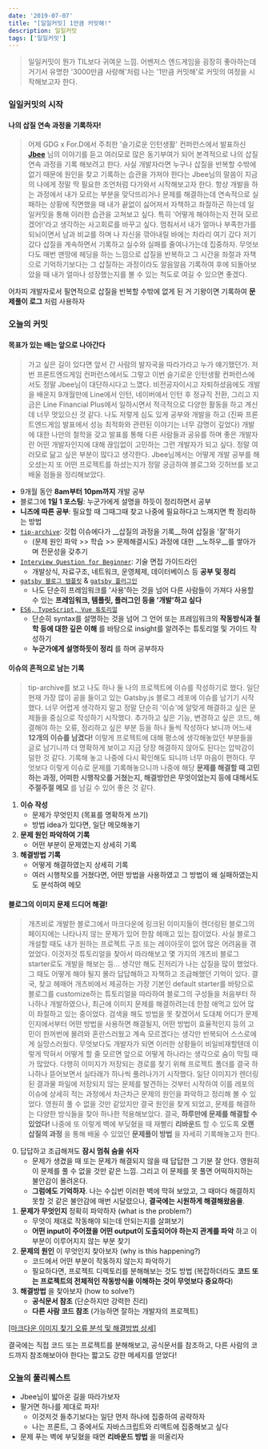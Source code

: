 ```yaml
---
date: '2019-07-07'
title: "[일일커밋] 1만큼 커밋해!"
description: 일일커밋
tags: ['일일커밋']
---
```

> 일일커밋이 뭔가 TIL보다 귀여운 느낌. 어벤저스 엔드게임을 굉장히 좋아하는데 거기서 유명한 '3000만큼 사랑해'처럼 나는 '1만큼 커밋해'로 커밋의 여정을 시작해보고자 한다.

### 일일커밋의 시작

#### 나의 삽질 연속 과정을 기록하자!
> 어제 GDG x For.D에서 주최한 '슬기로운 인턴생활' 컨퍼런스에서 발표하신 [__Jbee__](https://github.com/JaeYeopHan) 님의 이야기를 듣고 여러모로 많은 동기부여가 되어 본격적으로 나의 삽질 연속 과정을 기록 해보려고 한다. 사실 개발자라면 누구나 삽질을 반복할 수밖에 없기 때문에 원인을 찾고 기록하는 습관을 가져야 한다는 Jbee님의 말씀이 지금의 나에게 정말 딱 필요한 조언처럼 다가와서 시작해보고자 한다. 항상 개발을 하는 과정에서 내가 모르는 부분을 맞닥뜨리거나 문제를 해결하는데 연속적으로 실패하는 상황에 직면했을 때 내가 끝없이 싫어져서 자책하고 좌절하곤 하는데 일일커밋을 통해 이러한 습관을 고쳐보고 싶다. 특히 '어떻게 해야하는지 전혀 모르겠어!'라고 생각하는 사고회로를 바꾸고 싶다. 멈춰서서 내가 얼마나 부족한가를 되뇌이면서 남과 비교를 하며 나 자신을 깎아내릴 바에는 차라리 여기 갔다 저기 갔다 삽질을 계속하면서 기록하고 실수와 실패를 줄여나가는데 집중하자. 무엇보다도 매번 맨땅에 헤딩을 하는 느낌으로 삽질을 반복하고 그 시간을 좌절과 자책으로 기억하기보다는 그 삽질하는 과정이라도 알음알음 기록하여 후에 되돌아보았을 때 내가 얼마나 성장했는지를 볼 수 있는 척도로 여길 수 있으면 좋겠다.

어차피 개발자로서 필연적으로 삽질을 반복할 수밖에 없게 된 거 기왕이면 기록하여 __문제풀이 로그__ 처럼 사용하자

### 오늘의 커밋

#### 목표가 있는 배는 앞으로 나아간다
> 가고 싶은 길이 있다면 앞서 간 사람의 발자국을 따라가라고 누가 얘기했던가. 저번 프론트엔드게임 컨퍼런스에서도 그렇고 이번 슬기로운 인턴생활 컨퍼런스에서도 정말 Jbee님이 대단하시다고 느꼈다. 비전공자이시고 자퇴하셨음에도 개발을 배운지 9개월만에 Line에서 인턴, 네이버에서 인턴 후 정규직 전환, 그리고 지금은 Line Financial Plus에서 일하시면서 적극적으로 다양한 활동을 하고 계신데 너무 멋있으신 것 같다. 나도 저렇게 심도 있게 공부와 개발을 하고 (진짜 프론트엔드게임 발표에서 성능 최적화와 관련된 이야기는 너무 감명이 깊었다) 개발에 대한 나만의 철학을 갖고 발표를 통해 다른 사람들과 공유를 하며 좋은 개발자란 어떤 개발자인지에 대해 끊임없이 고민하는 그런 개발자가 되고 싶다. 정말 여러모로 닮고 싶은 부분이 많다고 생각한다. Jbee님께서는 어떻게 개발 공부를 해오셨는지 또 어떤 프로젝트를 하셨는지가 정말 궁금하여 블로그와 깃허브를 보고 배울 점들을 정리해보았다.

- 9개월 동안 __8am부터 10pm까지__ 개발 공부
- 블로그에 __1일 1 포스팅__: 누군가에게 설명을 하듯이 정리하면서 공부
- __니즈에 따른 공부__: 필요할 때 그때그때 찾고 나중에 필요하다고 느껴지면 쫙 정리하는 방법
- [`tip-archive`](https://github.com/JaeYeopHan/tip-archive/issues): 깃헙 이슈에다가 __삽질의 과정을 기록__하여 삽질을 '잘'하기
    - (문제 원인 파악 >> 학습 >> 문제해결시도) 과정에 대한 __노하우__를 쌓아가며 전문성을 갖추기
- [`Interview Question for Beginner`](https://github.com/JaeYeopHan/Interview_Question_for_Beginner): 기술 면접 가이드라인
    - 개발상식, 자료구조, 네트워크, 운영체제, 데이터베이스 등 __공부 및 정리__
- [`gatsby 블로그 템플릿`](https://github.com/JaeYeopHan/gatsby-starter-bee) & [`gatsby 플러그인`](https://github.com/JaeYeopHan/gatsby-remark-images-medium-zoom)
    - 나도 단순히 프레임워크를 '사용'하는 것을 넘어 다른 사람들이 가져다 사용할 수 있는 __프레임워크, 템플릿, 플러그인 등을 '개발'하고 싶다__
- [`ES6, TypeScript, Vue 튜토리얼`](https://jaeyeophan.github.io/archives/)
    - 단순히 syntax를 설명하는 것을 넘어 그 언어 또는 프레임워크의 __작동방식과 철학 등에 대한 깊은 이해__ 를 바탕으로 insight를 알려주는 튜토리얼 및 가이드 작성하기 
    - __누군가에게 설명하듯이 정리__ 를 하며 공부하자

#### 이슈의 흔적으로 남는 기록
> tip-archive를 보고 나도 하나 둘 나의 프로젝트에 이슈를 작성하기로 했다. 일단 현재 가장 많이 공을 들이고 있는 Gatsby.js 블로그 레포에 이슈를 남기기 시작했다. 너무 어렵게 생각하지 말고 정말 단순히 '이슈'에 알맞게 해결하고 싶은 문제들을 중심으로 작성하기 시작했다. 추가하고 싶은 기능, 변경하고 싶은 코드, 해결해야 하는 오류, 정리하고 싶은 부분 등을 하나 둘씩 작성하다 보니까 어느새 __12개의 이슈를 남겼다!__ 이렇게 프로젝트에 대해 평소에 생각해놓았던 부분들을 글로 남기니까 더 명확하게 보이고 지금 당장 해결하지 않아도 된다는 압박감이 덜한 것 같다. 기록해 놓고 나중에 다시 확인해도 되니까 너무 마음이 편하다. 무엇보다 이렇게 이슈로 문제를 기록해놓으니까 나중에 해당 __문제를 해결할 때 고민하는 과정, 어떠한 시행착오를 거쳤는지, 해결방안은 무엇이었는지 등에 대해서도 주절주절 메모__ 를 남길 수 있어 좋은 것 같다.
1. __이슈 작성__
    - 문제가 무엇인지 (목표를 명확하게 쓰기)
    - 방법 idea가 있다면, 일단 메모해놓기
2. __문제 원인 파악하여 기록__
    - 어떤 부분이 문제였는지 상세히 기록
3. __해결방법 기록__
    - 어떻게 해결하였는지 상세히 기록
    - 여러 시행착오를 거쳤다면, 어떤 방법을 사용하였고 그 방법이 왜 실패하였는지도 분석하여 메모

#### 블로그의 이미지 문제 드디어 해결!
> 개츠비로 개발한 블로그에서 마크다운에 링크된 이미지들이 렌더링된 블로그의 페이지에는 나타나지 않는 문제가 있어 한참 헤매고 있는 참이었다. 사실 블로그 개설할 때도 내가 원하는 프로젝트 구조 또는 레이아웃이 없어 많은 어려움을 겪었었다. 이것저것 튜토리얼을 찾아서 따라해보고 몇 가지의 개츠비 블로그 starter로도 개발을 해보는 등... 생각만 해도 진저리가 나는 삽질을 많이 했었다. 그 때도 어떻게 해야 될지 몰라 답답해하고 자책하고 조급해했던 기억이 있다. 결국, 찾고 헤매어 개츠비에서 제공하는 가장 기본인 default starter를 바탕으로 블로그를 customize하는 튜토리얼을 따라하여 블로그의 구성들을 처음부터 하나하나 개발하였으나, 최근에 이미지 문제를 해결하려는데 한참 애먹고 있어 많이 좌절하고 있는 중이었다. 검색을 해도 방법을 못 찾겠어서 도대체 어디가 문제인지에서부터 어떤 방법을 사용하면 해결될지, 어떤 방법이 효율적인지 등의 고민이  한꺼번에 몰려와 혼란스러웠고 계속 모르겠다는 생각만 반복되어 스스로에게 실망스러웠다. 무엇보다도 개발자가 되면 이러한 상황들이 비일비재할텐데 이렇게 막혀서 어떻게 할 줄 모르면 앞으로 어떻게 하나라는 생각으로 숨이 막힐 때가 많았다. 다행히 이미지가 저장되는 경로를 찾기 위해 프로젝트 폴더를 결국 하나하나 뜯어보면서 실타래가 하나씩 풀려나가기 시작했다. 일단 이미지가 렌더링된 결과물 파일에 저장되지 않는 문제를 발견하는 것부터 시작하여 이를 레포의 이슈에 상세히 적는 과정에서 차근차근 문제의 원인을 파악하고 정리해 볼 수 있었다. 영원히 풀 수 없을 것만 같았지만 결국 원인을 찾게 되었고, 문제를 해결하는 다양한 방식들을 찾아 하나한 적용해보았다. 결국, __하루만에 문제를 해결할 수 있었다!__ 나중에 또 이렇게 벽에 부딪혔을 때 재빨리 __리바운드__ 할 수 있도록 __오랜 삽질의 과정__ 을 통해 배울 수 있었던 __문제풀이 방법__ 을 자세히 기록해놓고자 한다.
0. 답답하고 조급해져도 __잠시 멈춰 숨을 쉬자__
    - 문제가 생겼을 때 또는 문제가 해결되지 않을 때 답답한 그 기분 잘 안다. 영원히 이 문제를 풀 수 없을 것만 같은 느낌. 그리고 이 문제를 못 풀면 어떡하지하는 불안감이 몰려온다.
    - __그럼에도 기억하자__. 나는 수십번 이러한 벽에 막혀 보았고, 그 때마다 해결하지 못할 것 같은 불안감에 매번 시달렸으나, __결국에는 시원하게 해결해왔음을__.
1. __문제가 무엇인지__ 정확히 파악하자 (what is the problem?)
    - 무엇이 제대로 작동해야 되는데 안되는지를 살펴보기
    - __어떤 input이 주어졌을 어떤 output이 도출되어야 하는지 관계를 파악__ 하고 이 부분이 이루어지지 않는 부분 찾기
2. __문제의 원인__ 이 무엇인지 찾아보자 (why is this happening?)
    - 코드에서 어떤 부분이 작동하지 않는지 파악하기
    - 필요하다면, 프로젝트 디렉토리를 분해해보는 것도 방법 (복잡하더라도 __코드 또는 프로젝트의 전체적인 작동방식을 이해하는 것이 무엇보다 중요하다__) 
3. __해결방법__ 을 찾아보자 (how to solve?)
    - __공식문서 참조__ (단순하지만 강력한 진리)
    - __다른 사람 코드 참조__ (가능하면 잘하는 개발자의 프로젝트)

[[마크다운 이미지 찾기 오류 분석 및 해결방법 상세]](https://github.com/JiwoonKim/babydragon/issues/8)

결국에는 직접 코드 또는 프로젝트를 분해해보고, 공식문서를 참조하고, 다른 사람의 코드까지 참조해보아야 한다는 짧고도 강한 메세지를 얻었다!

### 오늘의 풀리퀘스트
- Jbee님이 밟아온 길을 따라가보자
- 팔거면 하나를 제대로 파자!
    - 이것저것 들추기보다는 일단 먼저 하나에 집중하여 공략하자
    - 나는 프론트, 그 중에서도 자바스크립트와 리액트에 집중해보고 싶다
- 문제 푸는 벽에 부딪혔을 때면 __리바운드 방법__ 을 떠올리자